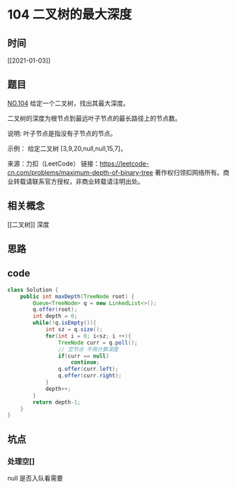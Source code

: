# 104 二叉树的最大深度
## 时间
[[2021-01-03]]
## 题目
[NO.104](https://leetcode-cn.com/problems/maximum-depth-of-binary-tree/description/)
给定一个二叉树，找出其最大深度。

二叉树的深度为根节点到最远叶子节点的最长路径上的节点数。

说明: 叶子节点是指没有子节点的节点。

示例：
给定二叉树 [3,9,20,null,null,15,7]，

来源：力扣（LeetCode）
链接：https://leetcode-cn.com/problems/maximum-depth-of-binary-tree
著作权归领扣网络所有。商业转载请联系官方授权，非商业转载请注明出处。

## 相关概念
[[二叉树]] 深度

## 思路

## code
```java
class Solution {
    public int maxDepth(TreeNode root) {
        Queue<TreeNode> q = new LinkedList<>();
        q.offer(root);
        int depth = 0;
        while(!q.isEmpty()){
            int sz = q.size();
            for(int i = 0; i<sz; i ++){
                TreeNode curr = q.poll();
                // 空节点 不用计算深度
                if(curr == null)
                    continue;
                q.offer(curr.left);
                q.offer(curr.right);
            }
            depth++;
        }
        return depth-1;
    }
}
```
## 坑点
### 处理空[]
null 是否入队看需要
